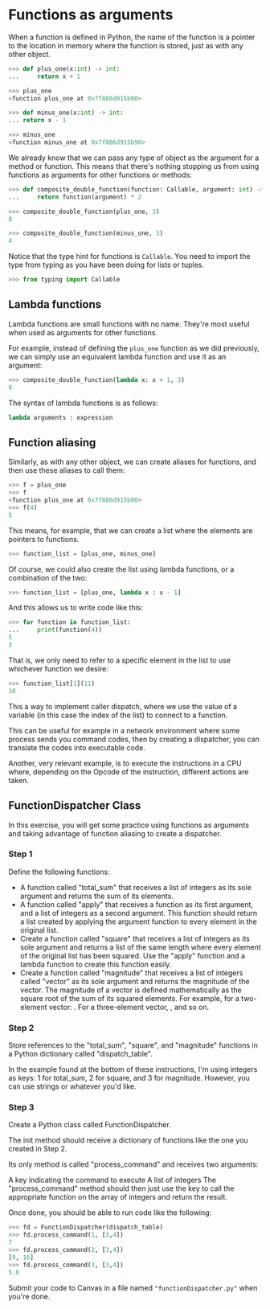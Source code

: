 # Functions as arguments

When a function is defined in Python, the name of the function is a pointer to the location in memory where the function is stored, just as with any other object.

```python
>>> def plus_one(x:int) -> int:
...     return x + 1

>>> plus_one
<function plus_one at 0x7f886d915b00>

>>> def minus_one(x:int) -> int:
... return x - 1

>>> minus_one
<function minus_one at 0x7f886d915b90>
```

We already know that we can pass any type of object as the argument for a method or function. This means that there's nothing stopping us from using functions as arguments for other functions or methods:

```python
>>> def composite_double_function(function: Callable, argument: int) -> int:
...     return function(argument) * 2

>>> composite_double_function(plus_one, 3)
8

>>> composite_double_function(minus_one, 3)
4
```

Notice that the type hint for functions is `Callable`. You need to import the type from typing as you have been doing for lists or tuples.

```python
>>> from typing import Callable
```

## Lambda functions
Lambda functions are small functions with no name. They're most useful when used as arguments for other functions.

For example, instead of defining the `plus_one` function as we did previously, we can simply use an equivalent lambda function and use it as an argument:

```python
>>> composite_double_function(lambda x: x + 1, 3)
8
```

The syntax of lambda functions is as follows:

```python
lambda arguments : expression
```

## Function aliasing
Similarly, as with any other object, we can create aliases for functions, and then use these aliases to call them:

```python
>>> f = plus_one
>>> f
<function plus_one at 0x7f886d915b00>
>>> f(4)
5
```

This means, for example, that we can create a list where the elements are pointers to functions.

```python
>>> function_list = [plus_one, minus_one]
```

Of course, we could also create the list using lambda functions, or a combination of the two:

```python
>>> function_list = [plus_one, lambda x : x - 1]
```

And this allows us to write code like this:

```python
>>> for function in function_list:
...     print(function(4))
5
3
```

That is, we only need to refer to a specific element in the list to use whichever function we desire:

```python
>>> function_list[1](11)
10
```

This a way to implement caller dispatch, where we use the value of a variable (in this case the index of the list) to connect to a function.

This can be useful for example in a network environment where some process sends you command codes, then by creating a dispatcher, you can translate the codes into executable code.

Another, very relevant example, is to execute the instructions in a CPU where, depending on the Opcode of the instruction, different actions are taken.

## FunctionDispatcher Class
In this exercise, you will get some practice using functions as arguments and taking advantage of function aliasing to create a dispatcher.

### Step 1
Define the following functions:

- A function called "total_sum" that receives a list of integers as its sole argument and returns the sum of its elements. 
- A function called "apply" that receives a function as its first argument, and a list of integers as a second argument. This function should return a list created by applying the argument function to every element in the original list.
- Create a function called "square" that receives a list of integers as its sole argument and returns a list of the same length where every element of the original list has been squared. Use the "apply" function and a lambda function to create this function easily.
- Create a function called "magnitude" that receives a list of integers called "vector" as its sole argument and returns the magnitude of the vector. The magnitude of a vector is defined mathematically as the square root of the sum of its squared elements. For example, for a two-element vector: 
 . For a three-element vector, 
 , and so on.

### Step 2
Store references to the "total_sum", "square", and "magnitude" functions in a Python dictionary called "dispatch_table". 

In the example found at the bottom of these instructions, I'm using integers as keys: 1 for total_sum, 2 for square, and 3 for magnitude. However, you can use strings or whatever you'd like.

### Step 3
Create a Python class called FunctionDispatcher.

The init method should receive a dictionary of functions like the one you created in Step 2.

Its only method is called "process_command" and receives two arguments:

A key indicating the command to execute
A list of integers
The "process_command" method should then just use the key to call the appropriate function on the array of integers and return the result.

Once done, you should be able to run code like the following: 

```python
>>> fd = FunctionDispatcher(dispatch_table)
>>> fd.process_command(1, [3,4])
7
>>> fd.process_command(2, [3,4])
[9, 16]
>>> fd.process_command(3, [3,4])
5.0
```
Submit your code to Canvas in a file named `"functionDispatcher.py"` when you're done.
